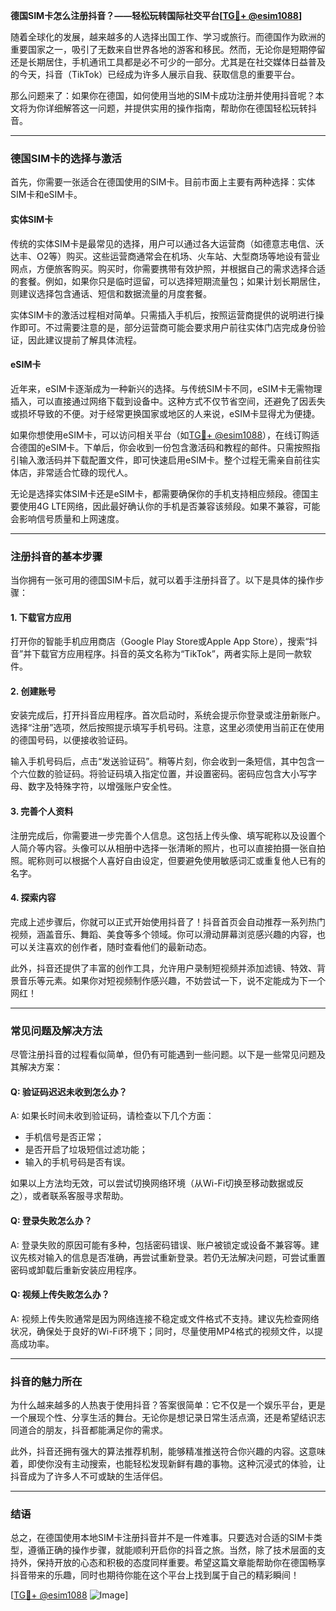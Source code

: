 **德国SIM卡怎么注册抖音？——轻松玩转国际社交平台[[TG💪+ @esim1088](https://t.me/s/esim1088)]**

随着全球化的发展，越来越多的人选择出国工作、学习或旅行。而德国作为欧洲的重要国家之一，吸引了无数来自世界各地的游客和移民。然而，无论你是短期停留还是长期居住，手机通讯工具都是必不可少的一部分。尤其是在社交媒体日益普及的今天，抖音（TikTok）已经成为许多人展示自我、获取信息的重要平台。

那么问题来了：如果你在德国，如何使用当地的SIM卡成功注册并使用抖音呢？本文将为你详细解答这一问题，并提供实用的操作指南，帮助你在德国轻松玩转抖音。

---

### 德国SIM卡的选择与激活

首先，你需要一张适合在德国使用的SIM卡。目前市面上主要有两种选择：实体SIM卡和eSIM卡。

#### 实体SIM卡
传统的实体SIM卡是最常见的选择，用户可以通过各大运营商（如德意志电信、沃达丰、O2等）购买。这些运营商通常会在机场、火车站、大型商场等地设有营业网点，方便旅客购买。购买时，你需要携带有效护照，并根据自己的需求选择合适的套餐。例如，如果你只是临时逗留，可以选择短期流量包；如果计划长期居住，则建议选择包含通话、短信和数据流量的月度套餐。

实体SIM卡的激活过程相对简单。只需插入手机后，按照运营商提供的说明进行操作即可。不过需要注意的是，部分运营商可能会要求用户前往实体门店完成身份验证，因此建议提前了解具体流程。

#### eSIM卡
近年来，eSIM卡逐渐成为一种新兴的选择。与传统SIM卡不同，eSIM卡无需物理插入，可以直接通过网络下载到设备中。这种方式不仅节省空间，还避免了因丢失或损坏导致的不便。对于经常更换国家或地区的人来说，eSIM卡显得尤为便捷。

如果你想使用eSIM卡，可以访问相关平台（如[TG💪+ @esim1088](https://t.me/s/esim1088)），在线订购适合德国的eSIM卡。下单后，你会收到一份包含激活码和教程的邮件。只需按照指引输入激活码并下载配置文件，即可快速启用eSIM卡。整个过程无需亲自前往实体店，非常适合忙碌的现代人。

无论是选择实体SIM卡还是eSIM卡，都需要确保你的手机支持相应频段。德国主要使用4G LTE网络，因此最好确认你的手机是否兼容该频段。如果不兼容，可能会影响信号质量和上网速度。

---

### 注册抖音的基本步骤

当你拥有一张可用的德国SIM卡后，就可以着手注册抖音了。以下是具体的操作步骤：

#### 1. 下载官方应用
打开你的智能手机应用商店（Google Play Store或Apple App Store），搜索“抖音”并下载官方应用程序。抖音的英文名称为“TikTok”，两者实际上是同一款软件。

#### 2. 创建账号
安装完成后，打开抖音应用程序。首次启动时，系统会提示你登录或注册新账户。选择“注册”选项，然后按照提示填写手机号码。注意，这里必须使用当前正在使用的德国号码，以便接收验证码。

输入手机号码后，点击“发送验证码”。稍等片刻，你会收到一条短信，其中包含一个六位数的验证码。将验证码填入指定位置，并设置密码。密码应包含大小写字母、数字及特殊字符，以增强账户安全性。

#### 3. 完善个人资料
注册完成后，你需要进一步完善个人信息。这包括上传头像、填写昵称以及设置个人简介等内容。头像可以从相册中选择一张清晰的照片，也可以直接拍摄一张自拍照。昵称则可以根据个人喜好自由设定，但要避免使用敏感词汇或重复他人已有的名字。

#### 4. 探索内容
完成上述步骤后，你就可以正式开始使用抖音了！抖音首页会自动推荐一系列热门视频，涵盖音乐、舞蹈、美食等多个领域。你可以滑动屏幕浏览感兴趣的内容，也可以关注喜欢的创作者，随时查看他们的最新动态。

此外，抖音还提供了丰富的创作工具，允许用户录制短视频并添加滤镜、特效、背景音乐等元素。如果你对短视频制作感兴趣，不妨尝试一下，说不定能成为下一个网红！

---

### 常见问题及解决方法

尽管注册抖音的过程看似简单，但仍有可能遇到一些问题。以下是一些常见问题及其解决方案：

#### Q: 验证码迟迟未收到怎么办？
A: 如果长时间未收到验证码，请检查以下几个方面：
- 手机信号是否正常；
- 是否开启了垃圾短信过滤功能；
- 输入的手机号码是否有误。

如果以上方法均无效，可以尝试切换网络环境（从Wi-Fi切换至移动数据或反之），或者联系客服寻求帮助。

#### Q: 登录失败怎么办？
A: 登录失败的原因可能有多种，包括密码错误、账户被锁定或设备不兼容等。建议先核对输入的信息是否准确，再尝试重新登录。若仍无法解决问题，可尝试重置密码或卸载后重新安装应用程序。

#### Q: 视频上传失败怎么办？
A: 视频上传失败通常是因为网络连接不稳定或文件格式不支持。建议先检查网络状况，确保处于良好的Wi-Fi环境下；同时，尽量使用MP4格式的视频文件，以提高成功率。

---

### 抖音的魅力所在

为什么越来越多的人热衷于使用抖音？答案很简单：它不仅是一个娱乐平台，更是一个展现个性、分享生活的舞台。无论你是想记录日常生活点滴，还是希望结识志同道合的朋友，抖音都能满足你的需求。

此外，抖音还拥有强大的算法推荐机制，能够精准推送符合你兴趣的内容。这意味着，即使你没有主动搜索，也能轻松发现新鲜有趣的事物。这种沉浸式的体验，让抖音成为了许多人不可或缺的生活伴侣。

---

### 结语

总之，在德国使用本地SIM卡注册抖音并不是一件难事。只要选对合适的SIM卡类型，遵循正确的操作步骤，就能顺利开启你的抖音之旅。当然，除了技术层面的支持外，保持开放的心态和积极的态度同样重要。希望这篇文章能帮助你在德国畅享抖音带来的乐趣，同时也期待你能在这个平台上找到属于自己的精彩瞬间！

[[TG💪+ @esim1088](https://t.me/s/esim1088) ![Image](https://i.postimg.cc/4NQfJmqS/Snipaste-2025-05-13-00-14-12.png)]